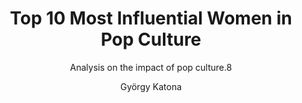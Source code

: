 ---
layout:     notebook
title:      Top 10 Most Influential Women in Pop Culture
author:     György Katona
tags: 		notebook python visualization movies tv
subtitle:   Analysis on the impact of pop culture.8
img_preview:	"img/sample_header.jpg"

notebookfilename:	naming_trends
visualworkflow:	false
draft:	true
---
